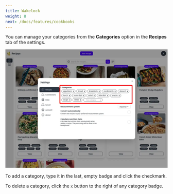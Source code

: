 ```yaml
---
title: Wakelock
weight: 8
next: /docs/features/cookbooks
---
```


You can manage your categories from the **Categories** option in the **Recipes** tab of the settings.

![](images/recipes-categories.webp)

To add a category, type it in the last, empty badge and click the checkmark.

To delete a category, click the `x` button to the right of any category badge.
